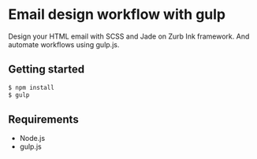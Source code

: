 # Email design workflow with gulp

Design your HTML email with SCSS and Jade on Zurb Ink framework.
And automate workflows using gulp.js.

## Getting started

```bash
$ npm install
$ gulp
```

## Requirements

- Node.js
- gulp.js
